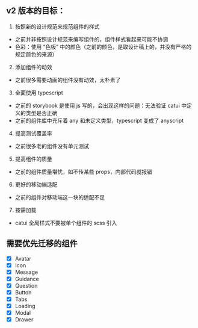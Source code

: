 ## v2 版本的目标：

1. 按照新的设计规范来规范组件的样式

- 之前并非按照设计规范来编写组件的，组件样式看起来可能不协调
- 色彩：使用 “色板” 中的颜色（之前的颜色，是取设计稿上的，并没有严格的规定颜色的来源）

2. 添加组件的动效

- 之前很多需要动画的组件没有动效，太朴素了

3. 全面使用 typescript

- 之前的 storybook 是使用 js 写的，会出现这样的问题：无法验证 catui 中定义的类型是否正确
- 之前的组件库中充斥着 any 和未定义类型，typescript 变成了 anyscript

4. 提高测试覆盖率

- 之前很多老的组件没有单元测试

5. 提高组件的质量

- 之前的组件质量堪忧，如不传某些 props，内部代码就报错

6. 更好的移动端适配

- 之前的组件对移动端这一块的适配不足

7. 按需加载

- catui 全局样式不要被单个组件的 scss 引入

## 需要优先迁移的组件

- [x] Avatar
- [x] Icon
- [x] Message
- [x] Guidance
- [x] Question
- [x] Button
- [x] Tabs
- [x] Loading
- [x] Modal
- [x] Drawer

